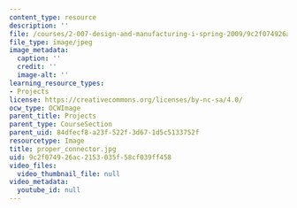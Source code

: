 ```yaml
---
content_type: resource
description: ''
file: /courses/2-007-design-and-manufacturing-i-spring-2009/9c2f074926ac2153035f58cf039ff458_proper_connector.jpg
file_type: image/jpeg
image_metadata:
  caption: ''
  credit: ''
  image-alt: ''
learning_resource_types:
- Projects
license: https://creativecommons.org/licenses/by-nc-sa/4.0/
ocw_type: OCWImage
parent_title: Projects
parent_type: CourseSection
parent_uid: 84dfecf8-a23f-522f-3d67-1d5c5133752f
resourcetype: Image
title: proper_connector.jpg
uid: 9c2f0749-26ac-2153-035f-58cf039ff458
video_files:
  video_thumbnail_file: null
video_metadata:
  youtube_id: null
---
```

